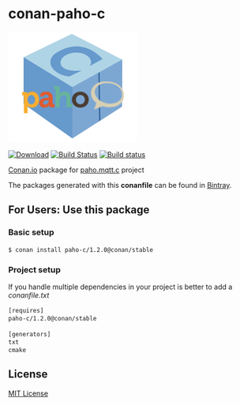 # conan-paho-c

![conan-paho-c image](/images/conan-paho-c.png)

[![Download](https://api.bintray.com/packages/conan-community/conan/paho-c%3Aconan/images/download.svg?version=1.2.0%3Astable)](https://bintray.com/conan-community/conan/paho-c%3Aconan/1.2.0%3Astable/link)
[![Build Status](https://travis-ci.org/conan-community/conan-paho-c.svg?branch=stable%2F1.2.0)](https://travis-ci.org/conan-community/conan-paho-c)
[![Build status](https://ci.appveyor.com/api/projects/status/b15m00302vlt843c/branch/stable/1.2.0?svg=true)](https://ci.appveyor.com/project/danimtb/conan-paho-c/branch/stable/1.2.0)

[Conan.io](https://conan.io) package for [paho.mqtt.c](https://github.com/eclipse/paho.mqtt.c) project

The packages generated with this **conanfile** can be found in [Bintray](https://bintray.com/conan-community/conan/paho-c%3Aconan).

## For Users: Use this package

### Basic setup

    $ conan install paho-c/1.2.0@conan/stable

### Project setup

If you handle multiple dependencies in your project is better to add a *conanfile.txt*

    [requires]
    paho-c/1.2.0@conan/stable

    [generators]
    txt
    cmake

## License

[MIT License](LICENSE)
